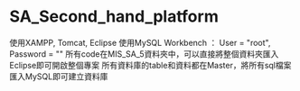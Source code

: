 # SA_Second_hand_platform

使用XAMPP, Tomcat, Eclipse
使用MySQL Workbench ： User = "root", Password = "" 
所有code在MIS_SA_5資料夾中，可以直接將整個資料夾匯入Eclipse即可開啟整個專案
所有資料庫的table和資料都在Master，將所有sql檔案匯入MySQL即可建立資料庫
